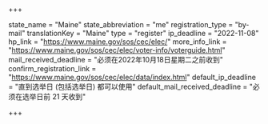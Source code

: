 +++

state_name = "Maine"
state_abbreviation = "me"
registration_type = "by-mail"
translationKey = "Maine"
type = "register"
ip_deadline = "2022-11-08"
hp_link = "https://www.maine.gov/sos/cec/elec/"
more_info_link = "https://www.maine.gov/sos/cec/elec/voter-info/voterguide.html"
mail_received_deadline = "必须在2022年10月18日星期二之前收到"
confirm_registration_link = "https://www.maine.gov/sos/cec/elec/data/index.html"
default_ip_deadline = "直到选举日 (包括选举日) 都可以使用"
default_mail_received_deadline = "必须在选举日前 21 天收到"

+++